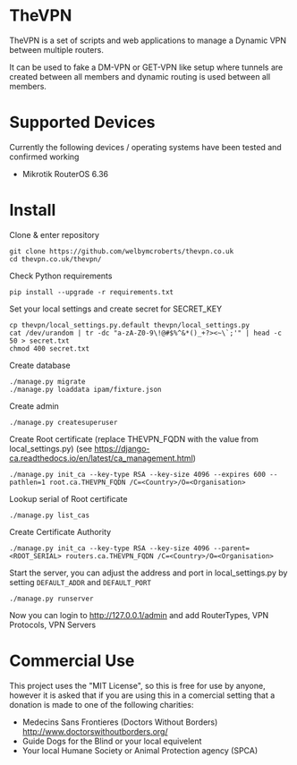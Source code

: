 TheVPN
============
TheVPN is a set of scripts and web applications to manage a Dynamic VPN between multiple routers.

It can be used to fake a DM-VPN or GET-VPN like setup where tunnels are created between all members and dynamic routing is used between all members.

Supported Devices
=================
Currently the following devices / operating systems have been tested and confirmed working

* Mikrotik RouterOS 6.36

Install
=======
Clone & enter repository
```
git clone https://github.com/welbymcroberts/thevpn.co.uk
cd thevpn.co.uk/thevpn/
```
Check Python requirements
```
pip install --upgrade -r requirements.txt
```
Set your local settings and create secret for SECRET_KEY
```
cp thevpn/local_settings.py.default thevpn/local_settings.py
cat /dev/urandom | tr -dc "a-zA-Z0-9\!@#$%^&*()_+?><~\`;'" | head -c 50 > secret.txt
chmod 400 secret.txt
```
Create database
```
./manage.py migrate
./manage.py loaddata ipam/fixture.json
```
Create admin
```
./manage.py createsuperuser
```
Create Root certificate (replace THEVPN_FQDN with the value from local_settings.py)
(see https://django-ca.readthedocs.io/en/latest/ca_management.html)
```
./manage.py init_ca --key-type RSA --key-size 4096 --expires 600 --pathlen=1 root.ca.THEVPN_FQDN /C=<Country>/O=<Organisation>
```
Lookup serial of Root certificate
```
./manage.py list_cas
```
Create Certificate Authority
```
./manage.py init_ca --key-type RSA --key-size 4096 --parent=<ROOT_SERIAL> routers.ca.THEVPN_FQDN /C=<Country>/O=<Organisation>
```
Start the server, you can adjust the address and port in local_settings.py by setting `DEFAULT_ADDR` and `DEFAULT_PORT`
```
./manage.py runserver
```

Now you can login to http://127.0.0.1/admin and add RouterTypes, VPN Protocols, VPN Servers

Commercial Use
==============
This project uses the "MIT License", so this is free for use by anyone, however it is asked that if you are using this in a comercial setting that a donation is made to one of the following charities:

* Medecins Sans Frontieres (Doctors Without Borders) http://www.doctorswithoutborders.org/
* Guide Dogs for the Blind or your local equivelent
* Your local Humane Society or Animal Protection agency (SPCA)
